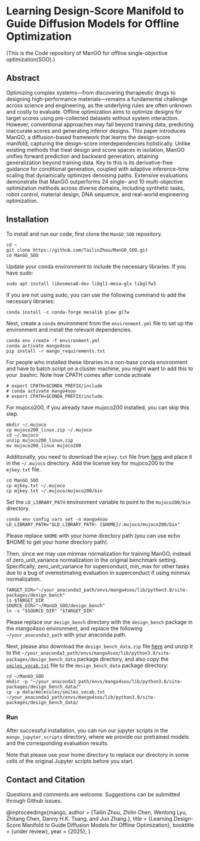 
# Learning Design-Score Manifold to Guide Diffusion Models for Offline Optimization

(This is the Code repository of ManGO for offline single-objective optimization(SOO).)

## Abstract
Optimizing complex systems—from discovering therapeutic drugs to designing high-performance materials—remains a fundamental challenge across science and engineering, as the underlying rules are often unknown and costly to evaluate. 
Offline optimization aims to optimize designs for target scores using pre-collected datasets without system interaction.
However, conventional approaches may fail beyond training data, predicting inaccurate scores and generating inferior designs. 
This paper introduces ManGO, a diffusion-based framework that learns the design-score manifold, capturing the design-score interdependencies holistically.
Unlike existing methods that treat design and score spaces in isolation, ManGO unifies forward prediction and backward generation, attaining generalization beyond training data. 
Key to this is its derivative-free guidance for conditional generation, coupled with adaptive inference-time scaling that dynamically optimizes denoising paths. 
Extensive evaluations demonstrate that ManGO outperforms 24 single- and 10 multi-objective optimization methods across diverse domains, including synthetic tasks, robot control, material design, DNA sequence, and real-world engineering optimization.

## Installation

To install and run our code, first clone the `ManGO_SOO` repository.

```
cd ~
git clone https://github.com/TailinZhou/ManGO_SOO.git
cd ManGO_SOO
```

Update your conda environment to include the necessary libraries. If you have sudo:
```
sudo apt install libosmesa6-dev libgl1-mesa-glx libglfw3
```
If you are not using sudo, you can use the following command to add the necessary libraries:
```
conda install -c conda-forge mesalib glew glfw
```

Next, create a `conda` environment from the `environment.yml` file to set up the environment and install the relevant dependencies.

```
conda env create -f environment.yml
conda activate mango4soo
pip install -r mango_requirements.txt
```

For people who installed these libraries in a non-base conda environment and have to batch script on a cluster machine, you might want to add this to your .bashrc. Note how CPATH comes after conda activate
```
# export CPATH=$CONDA_PREFIX/include
# conda activate mango4soo
# export CPATH=$CONDA_PREFIX/include
```

For mujoco200, if you already have mujoco200 installed, you can skip this step.

```
mkdir ~/.mujoco
cp mujoco200_linux.zip ~/.mujoco
cd ~/.mujoco
unzip mujoco200_linux.zip
mv mujoco200_linux mujoco200   
```
Additionally, you need to download the `mjkey.txt` file from [here](https://www.roboti.us/license.html) and place it in the `~/.mujoco` directory.
Add the license key for mujoco200 to the `mjkey.txt` file.
```
cd ManGO_SOO
cp mjkey.txt ~/.mujoco
cp mjkey.txt ~/.mujoco/mujoco200/bin
```

Set the `LD_LIBRARY_PATH` environment variable to point to the `mujoco200/bin` directory.
```
conda env config vars set -n mango4soo LD_LIBRARY_PATH="$LD_LIBRARY_PATH: {$HOME}/.mujoco/mujoco200/bin"
```
Please replace `$HOME` with your home directory path (you can use echo $HOME to get your home directory path).
 

Then, since we may use minmax normalization for training ManGO, instead of zero_unit_variance normalization in the original benchmark setting. 
Specifically, zero_unit_variance for superconduct, min_max for other tasks due to a bug of overestimating evaluation in superconduct if using minmax normalization.

```
TARGET_DIR="~/your_anaconda3_path/envs/mango4soo/lib/python3.8/site-packages/design_bench"
ls $TARGET_DIR   
SOURCE_DIR="~/ManGO_SOO/design_bench"
ln -s "$SOURCE_DIR" "$TARGET_DIR"  
```
Please replace our `design_bench` directory with the `design_bench` package in the mango4soo environment, and replace the following `~/your_anaconda3_path` with your anaconda path.



Next, please also download the `design_bench_data.zip` file  [here](https://drive.google.com/drive/folders/1tmbFImzhkivZUjHeh434D7V7mrxTBu1H)  and unzip it to the `~/your_anaconda3_path/envs/mango4soo/lib/python3.8/site-packages/design_bench_data` package directory, and also copy the [`smiles_vocab.txt`](./data/molecules/smiles_vocab.txt) file to the `design_bench_data` package directory:

```
cd ~/ManGO_SOO
mkdir -p "~/your_anaconda3_path/envs/mango4soo/lib/python3.8/site-packages/design_bench_data/"
cp -p data/molecules/smiles_vocab.txt  ~/your_anaconda3_path/envs/mango4soo/lib/python3.8/site-packages/design_bench_data/
```


### Run
After successful installation, you can run our jupyter scripts in the `mango_jupyter_scripts` directory, where we provide our pretrained models and the corresponding evaluation results. 

Note that please use your home directory to replace our directory in some cells of the original Jupyter scripts before you start.


## Contact and Citation
Questions and comments are welcome. Suggestions can be submitted through Github issues. 

@inproceedings{mango,
    author = {Tailin Zhou, Zhilin Chen, Wenlong Lyu, Zhitang Chen, Danny H.K. Tsang, and Jun Zhang.},
    title = {Learning Design-Score Manifold to Guide Diffusion Models for Offline Optimization},
    booktitle = {under review},
    year = {2025},
}


